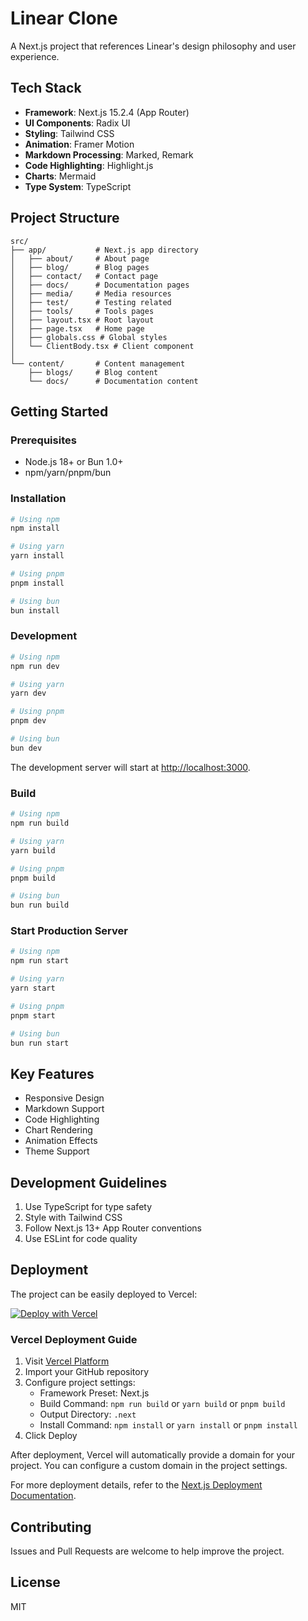 # Linear Clone

A Next.js project that references Linear's design philosophy and user experience.

## Tech Stack

- **Framework**: Next.js 15.2.4 (App Router)
- **UI Components**: Radix UI
- **Styling**: Tailwind CSS
- **Animation**: Framer Motion
- **Markdown Processing**: Marked, Remark
- **Code Highlighting**: Highlight.js
- **Charts**: Mermaid
- **Type System**: TypeScript

## Project Structure

```
src/
├── app/           # Next.js app directory
│   ├── about/     # About page
│   ├── blog/      # Blog pages
│   ├── contact/   # Contact page
│   ├── docs/      # Documentation pages
│   ├── media/     # Media resources
│   ├── test/      # Testing related
│   ├── tools/     # Tools pages
│   ├── layout.tsx # Root layout
│   ├── page.tsx   # Home page
│   ├── globals.css # Global styles
│   └── ClientBody.tsx # Client component
│
└── content/       # Content management
    ├── blogs/     # Blog content
    └── docs/      # Documentation content
```

## Getting Started

### Prerequisites

- Node.js 18+ or Bun 1.0+
- npm/yarn/pnpm/bun

### Installation

```bash
# Using npm
npm install

# Using yarn
yarn install

# Using pnpm
pnpm install

# Using bun
bun install
```

### Development

```bash
# Using npm
npm run dev

# Using yarn
yarn dev

# Using pnpm
pnpm dev

# Using bun
bun dev
```

The development server will start at [http://localhost:3000](http://localhost:3000).

### Build

```bash
# Using npm
npm run build

# Using yarn
yarn build

# Using pnpm
pnpm build

# Using bun
bun run build
```

### Start Production Server

```bash
# Using npm
npm run start

# Using yarn
yarn start

# Using pnpm
pnpm start

# Using bun
bun run start
```

## Key Features

- Responsive Design
- Markdown Support
- Code Highlighting
- Chart Rendering
- Animation Effects
- Theme Support

## Development Guidelines

1. Use TypeScript for type safety
2. Style with Tailwind CSS
3. Follow Next.js 13+ App Router conventions
4. Use ESLint for code quality

## Deployment

The project can be easily deployed to Vercel:

[![Deploy with Vercel](https://vercel.com/button)](https://vercel.com/new/clone?repository-url=https://github.com/your-username/YUN)

### Vercel Deployment Guide

1. Visit [Vercel Platform](https://vercel.com/new?utm_medium=default-template&filter=next.js&utm_source=create-next-app&utm_campaign=create-next-app-readme)
2. Import your GitHub repository
3. Configure project settings:
   - Framework Preset: Next.js
   - Build Command: `npm run build` or `yarn build` or `pnpm build`
   - Output Directory: `.next`
   - Install Command: `npm install` or `yarn install` or `pnpm install`
4. Click Deploy

After deployment, Vercel will automatically provide a domain for your project. You can configure a custom domain in the project settings.

For more deployment details, refer to the [Next.js Deployment Documentation](https://nextjs.org/docs/app/building-your-application/deploying).

## Contributing

Issues and Pull Requests are welcome to help improve the project.

## License

MIT
